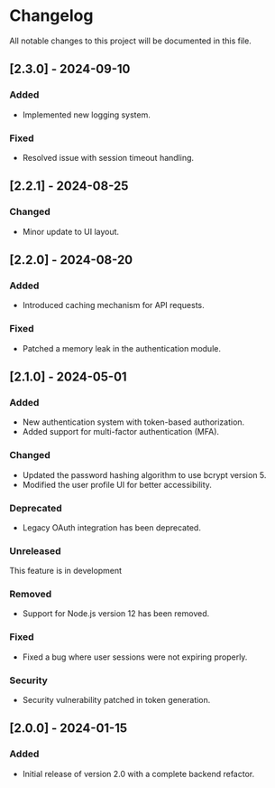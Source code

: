 # Changelog

All notable changes to this project will be documented in this file.

## [2.3.0] - 2024-09-10

### Added

- Implemented new logging system.

### Fixed

- Resolved issue with session timeout handling.

## [2.2.1] - 2024-08-25

### Changed

- Minor update to UI layout.

## [2.2.0] - 2024-08-20

### Added

- Introduced caching mechanism for API requests.

### Fixed

- Patched a memory leak in the authentication module.

## [2.1.0] - 2024-05-01

### Added

- New authentication system with token-based authorization.
- Added support for multi-factor authentication (MFA).

### Changed

- Updated the password hashing algorithm to use bcrypt version 5.
- Modified the user profile UI for better accessibility.

### Deprecated

- Legacy OAuth integration has been deprecated.

### Unreleased

This feature is in development

### Removed

- Support for Node.js version 12 has been removed.

### Fixed

- Fixed a bug where user sessions were not expiring properly.

### Security

- Security vulnerability patched in token generation.

## [2.0.0] - 2024-01-15

### Added

- Initial release of version 2.0 with a complete backend refactor.
